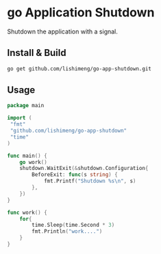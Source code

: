 # go Application Shutdown

Shutdown the application with a signal.

## Install & Build

```bash
go get github.com/lishimeng/go-app-shutdown.git
```

## Usage
```go
package main

import (
 "fmt"
 "github.com/lishimeng/go-app-shutdown"
 "time"
)

func main() {
    go work()
    shutdown.WaitExit(&shutdown.Configuration{
        BeforeExit: func(s string) {
            fmt.Printf("Shutdown %s\n", s)
        },
    })
}

func work() {
    for{
        time.Sleep(time.Second * 3)
        fmt.Println("work....")
    }
}

```
